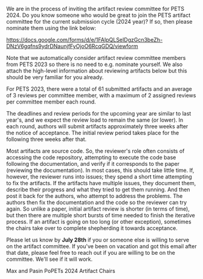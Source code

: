 We are in the process of inviting the artifact review committee for
PETS 2024. Do you know someone who would be great to join the PETS
artifact committee for the current submission cycle (2024 year)? If so,
then please nominate them using the link below:

https://docs.google.com/forms/d/e/1FAIpQLSeIDgzGcn3beZh-DNzV6gqfns9ydrDNaunjfFyOjoO6RcqGDQ/viewform

Note that we automatically consider artifact review committee members
from PETS 2023 so there is no need to e.g. nominate yourself. We also
attach the high-level information about reviewing artifacts below but
this should be very familiar for you already.

For PETS 2023, there were a total of 61 submitted artifacts and an
average of 3 reviews per committee member, with a maximum of 2 assigned
reviews per committee member each round.

The deadlines and review periods for the upcoming year are similar to
last year's, and we expect the review load to remain the same (or lower).
In each round, authors will submit artifacts approximately three weeks
after the notice of acceptance. The initial review period takes place
for the following three weeks after that.

Most artifacts are source code. So, the reviewer's role often consists 
of accessing the code repository, attempting to execute the code base
following the documentation, and verify if it corresponds to the paper
(reviewing the documentation). In most cases, this should take little
time. If, however, the reviewer runs into issues; they spend a short
time attempting to fix the artifacts. If the artifacts have multiple
issues, they document them, describe their progress and what they tried
to get them running. And then post it back for the authors, who attempt
to address the problems. The authors then fix the documentation and the
code so the reviewer can try again. So unlike a paper, initial artifact
review is shorter (in terms of time), but then there are multiple short
bursts of time needed to finish the iterative process. If an artifact is
going on too long (or other exception), sometimes the chairs take over
to complete shepherding it towards acceptance.

Please let us know by **July 28th** if you or someone else is willing
to serve on the artifact committee. If you've been on vacation and got
this email after that date, please feel free to reach out if you are
willing to be on the committee. We'll see if it will work.


Max and Pasin
PoPETs 2024 Artifact Chairs